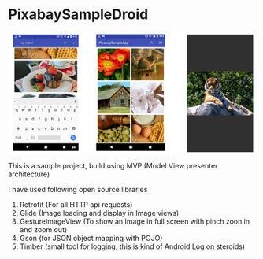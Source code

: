# PixabaySampleDroid
![Alt text](screenshot.jpg?raw=true "Screen shot for the app")

This is a sample project, build using MVP (Model View presenter architecture)

I have used following open source libraries 

1) Retrofit (For all HTTP api requests)
2) Glide (Image loading and display in Image views)
3) GestureImageView (To show an Image in full screen with pinch zoon in and zoom out)
4) Gson (for JSON object mapping with POJO)
5) Timber (small tool for logging, this is kind of Android Log on steroids)

